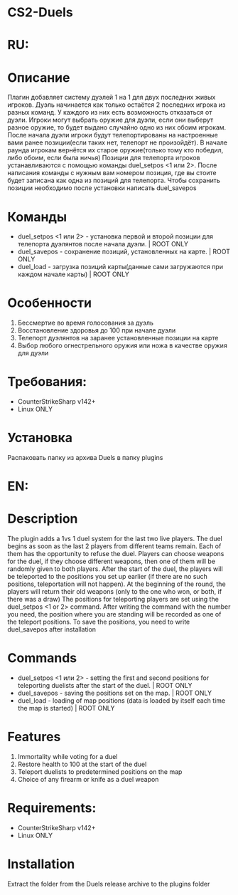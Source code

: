 # CS2-Duels

# RU:
# Описание
Плагин добавляет систему дуэлей 1 на 1 для двух последних живых игроков.
Дуэль начинается как только остаётся 2 последних игрока из разных команд. У каждого из них есть возможность отказаться от дуэли. Игроки могут выбрать оружие для дуэли, если они выберут разное оружие, то будет выдано случайно одно из них обоим игрокам. После начала дуэли игроки будут телепортированы на настроенные вами ранее позиции(если таких нет, телепорт не произойдёт). В начале раунда игрокам вернётся их старое оружие(только тому кто победил, либо обоим, если была ничья)
Позиции для телепорта игроков устанавливаются с помощью команды duel_setpos <1 или 2>. После написания команды с нужным вам номером позиция, где вы стоите будет записана как одна из позиций для телепорта.
Чтобы сохранить позиции необходимо после установки написать duel_savepos

# Команды
* duel_setpos <1 или 2> - установка первой и второй позиции для телепорта дуэлянтов после начала дуэли. | ROOT ONLY
* duel_savepos - сохранение позиций, установленных на карте. | ROOT ONLY
* duel_load - загрузка позиций карты(данные сами загружаются при каждом начале карты) | ROOT ONLY

# Особенности
1. Бессмертие во время голосования за дуэль
2. Восстановление здоровья до 100 при начале дуэли
3. Телепорт дуэлянтов на заранее установленные позиции на карте
4. Выбор любого огнестрельного оружия или ножа в качестве оружия для дуэли

# Требования:
* CounterStrikeSharp v142+
* Linux ONLY

# Установка
Распаковать папку из архива Duels в папку plugins

# EN:
# Description
The plugin adds a  1vs 1 duel system for the last two live players.
The duel begins as soon as the last 2 players from different teams remain. Each of them has the opportunity to refuse the duel. Players can choose weapons for the duel, if they choose different weapons, then one of them will be randomly given to both players. After the start of the duel, the players will be teleported to the positions you set up earlier (if there are no such positions, teleportation will not happen). At the beginning of the round, the players will return their old weapons (only to the one who won, or both, if there was a draw)
The positions for teleporting players are set using the duel_setpos <1 or 2> command. After writing the command with the number you need, the position where you are standing will be recorded as one of the teleport positions.
To save the positions, you need to write duel_savepos after installation

# Commands
* duel_setpos <1 или 2> - setting the first and second positions for teleporting duelists after the start of the duel. | ROOT ONLY
* duel_savepos - saving the positions set on the map. | ROOT ONLY
* duel_load - loading of map positions (data is loaded by itself each time the map is started) | ROOT ONLY

# Features
1. Immortality while voting for a duel
2. Restore health to 100 at the start of the duel
3. Teleport duelists to predetermined positions on the map
4. Choice of any firearm or knife as a duel weapon

# Requirements:
* CounterStrikeSharp v142+
* Linux ONLY

# Installation
Extract the folder from the Duels release archive to the plugins folder
